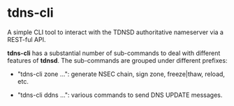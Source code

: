 # tdns-cli

A simple CLI tool to interact with the TDNSD authoritative nameserver
via a REST-ful API.

**tdns-cli** has a substantial number of sub-commands to deal with different
features of **tdnsd**. The sub-commands are grouped under different prefixes:

- "tdns-cli zone ...": generate NSEC chain, sign zone, freeze|thaw, 
  reload, etc.

- "tdns-cli ddns ...": various commands to send DNS UPDATE messages.
